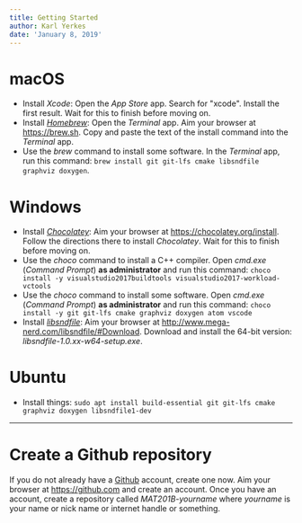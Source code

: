 ```yaml
---
title: Getting Started
author: Karl Yerkes
date: 'January 8, 2019'
---
```


# macOS

- Install _Xcode_: Open the _App Store_ app. Search for "xcode". Install the first result. Wait for this to finish before moving on.
- Install _[Homebrew]_: Open the _Terminal_ app. Aim your browser at <https://brew.sh>. Copy and paste the text of the install command into the _Terminal_ app.
- Use the _brew_ command to install some software. In the _Terminal_ app, run this command: `brew install git git-lfs cmake libsndfile graphviz doxygen`.

# Windows

- Install _[Chocolatey]_: Aim your browser at <https://chocolatey.org/install>. Follow the directions there to install _Chocolatey_. Wait for this to finish before moving on.
- Use the _choco_ command to install a C++ compiler. Open _cmd.exe_ (_Command Prompt_) **as administrator** and run this command: `choco install -y visualstudio2017buildtools visualstudio2017-workload-vctools`
- Use the _choco_ command to install some software. Open _cmd.exe_ (_Command Prompt_) **as administrator** and run this command: `choco install -y git git-lfs cmake graphviz doxygen atom vscode`
- Install _[libsndfile]_: Aim your browser at <http://www.mega-nerd.com/libsndfile/#Download>. Download and install the 64-bit version: _libsndfile-1.0.xx-w64-setup.exe_.

# Ubuntu

- Install things: `sudo apt install build-essential git git-lfs cmake graphviz doxygen libsndfile1-dev`

- - -

# Create a Github repository

If you do not already have a [Github] account, create one now. Aim your browser at <https://github.com> and create an account. Once you have an account, create a repository called _MAT201B-yourname_ where _yourname_ is your name or nick name or internet handle or something.

[Github]: https://github.com
[Chocolatey]: https://chocolatey.org
[Homebrew]: https://brew.sh
[libsndfile]: http://www.mega-nerd.com/libsndfile

